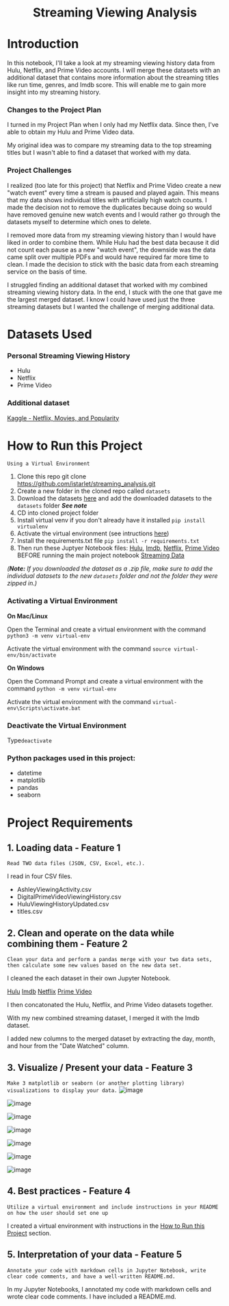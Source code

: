 <h1 align="center"><strong>Streaming Viewing Analysis</strong></h1>

# Introduction
In this notebook, I'll take a look at my streaming viewing history data from Hulu, Netflix, and Prime Video accounts. I will merge these datasets with an additional dataset that contains more information about the streaming titles like run time, genres, and Imdb score. This will enable me to gain more insight into my streaming history.






### Changes to the Project Plan
I turned in my Project Plan when I only had my Netflix data. Since then, I've able to obtain my Hulu and Prime Video data.

My original idea was to compare my streaming data to the top streaming titles but I wasn't able to find a dataset that worked with my data.

### Project Challenges
I realized (too late for this project) that Netflix and Prime Video create a new "watch event" every time a stream is paused and played again. This means that my data shows individual titles with artificially high watch counts. I made the decision not to remove the duplicates because doing so would have removed genuine new watch events and I would rather go through the datasets myself to determine which ones to delete.

I removed more data from my streaming viewing history than I would have liked in order to combine them. While Hulu had the best data because it did not count each pause as a new "watch event", the downside was the data came split over multiple PDFs and would have required far more time to clean. I made the decision to stick with the basic data from each streaming service on the basis of time.  

I struggled finding an additional dataset that worked with my combined streaming viewing history data. In the end, I stuck with the one that gave me the largest merged dataset. I know I could have used just the three streaming datasets but I wanted the challenge of merging additional data. 

# Datasets Used
### Personal Streaming Viewing History
<ul>
  <li>Hulu</li>
  <li>Netflix</li>
  <li>Prime Video</li>
</ul>

### Additional dataset
[Kaggle - Netflix, Movies, and Popularity](https://www.kaggle.com/code/advaypatil/netflix-movies-and-popularity/data)

# How to Run this Project
`Using a Virtual Environment`
  1. Clone this repo git clone https://github.com/istarlet/streaming_analysis.git
  2. Create a new folder in the cloned repo called `datasets` 
  3. Download the datasets [here](https://drive.google.com/drive/folders/1kDuL7BR_Rc3V7Fl5HHSQg8jn4fChZEP3?usp=share_link) and add the downloaded datasets to the            `datasets` folder *<strong>See note</strong>* 
  4. CD into cloned project folder
  5. Install virtual venv if you don't already have it installed `pip install virtualenv`
  6. Activate the virtual environment (see intructions [here](https://github.com/istarlet/streaming_analysis/blob/main/README.md#activating-a-virtual-environment)) 
  7. Install the requirements.txt file `pip install -r requirements.txt`
  8. Then run these Juptyer Notebook files: [Hulu](hulu.ipynb), [Imdb](imdb.ipynb), [Netflix](netflix.ipynb), [Prime Video](prime_video.ipynb) BEFORE running the main      project notebook [Streaming Data](streaming_data.ipynb)

*(**Note:** If you downloaded the dataset as a .zip file, make sure to add the individual datasets to the new `datasets` folder and not the folder they were zipped in.)*

### Activating a Virtual Environment
**On Mac/Linux**

Open the Terminal and create a virtual environment with the command `python3 -m venv virtual-env`

Activate the virtual environment with the command `source virtual-env/bin/activate`

**On Windows**

Open the Command Prompt and create a virtual environment with the command `python -m venv virtual-env`

Activate the virtual environment with the command `virtual-env\Scripts\activate.bat`
 
### Deactivate the Virtual Environment
  Type`deactivate`

### Python packages used in this project:
<ul>
  <li>datetime</li>
  <li>matplotlib</li>
  <li>pandas</li>
  <li>seaborn</li>
</ul>

# Project Requirements
## 1. Loading data - Feature 1 
`Read TWO data files (JSON, CSV, Excel, etc.).`

I read in four CSV files. 
<ul>
  <li>AshleyViewingActivity.csv</li>
  <li>DigitalPrimeVideoViewingHistory.csv</li>
  <li>HuluViewingHistoryUpdated.csv</li>
  <li>titles.csv</li>
</ul>

## 2. Clean and operate on the data while combining them - Feature 2
`Clean your data and perform a pandas merge with your two data sets, then calculate some new values based on the new data set.`

I cleaned the each dataset in their own Jupyter Notebook.

   [Hulu](hulu.ipynb)
   [Imdb](imdb.ipynb)
   [Netflix](netflix.ipynb)
   [Prime Video](prime_video.ipynb)

I then concatonated the Hulu, Netflix, and Prime Video datasets together. 

With my new combined streaming dataset, I merged it with the Imdb dataset.

I added new columns to the merged dataset by extracting the day, month, and hour from the "Date Watched" column.

## 3. Visualize / Present your data - Feature 3
`Make 3 matplotlib or seaborn (or another plotting library) visualizations to display your data.`
![image](https://user-images.githubusercontent.com/14065849/202565871-15b3fb4f-5275-4898-9ea7-8b613501426a.png)

![image](https://user-images.githubusercontent.com/14065849/202619291-4d34a9bb-d6f8-490a-aec2-14ca83cc3ea2.png)

![image](https://user-images.githubusercontent.com/14065849/202738193-be0a83ec-76b2-40b5-9939-bbbf02823c0b.png)

![image](https://user-images.githubusercontent.com/14065849/202563724-0d5363c0-f27d-4197-be3a-1206d24f0537.png)

![image](https://user-images.githubusercontent.com/14065849/202564792-ed918b3d-d55f-4879-8557-8e06915ae14e.png)

![image](https://user-images.githubusercontent.com/14065849/202758780-65884f91-2fa5-4588-b02b-94f634869680.png)

![image](https://user-images.githubusercontent.com/14065849/202563856-1bc221d6-385f-437c-a5aa-6f9ec231a6ae.png)

## 4. Best practices - Feature 4
`Utilize a virtual environment and include instructions in your README on how the user should set one up`

I created a virtual environment with instructions in the [How to Run this Project](https://github.com/istarlet/streaming_analysis/blob/main/README.md#how-to-run-this-project) section.

## 5. Interpretation of your data - Feature 5
`Annotate your code with markdown cells in Jupyter Notebook, write clear code comments, and have a well-written README.md.`

In my Jupyter Notebooks, I annotated my code with markdown cells and wrote clear code comments. I have included a README.md.  
